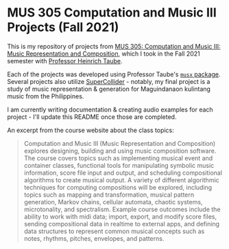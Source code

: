# MUS 305 Computation and Music III Projects (Fall 2021)

This is my repository of projects from [MUS 305: Computation and Music III: Music Representation and Composition](https://taube.web.illinois.edu/mus305/), which I took in the Fall 2021 semester with [Professor Heinrich Taube](https://music.illinois.edu/faculty/heinrich-taube).

Each of the projects was developed using Professor Taube's [`musx` package](https://pypi.org/project/musx/). Several projects also utilize [SuperCollider](https://supercollider.github.io/) - notably, my final project is a study of music representation & generation for Maguindanaon kulintang music from the Philippines.

I am currently writing documentation & creating audio examples for each project - I'll update this README once those are completed.

An excerpt from the course website about the class topics:

> Computation and Music III (Music Representation and Composition) explores designing, building and using music composition software. The course covers topics such as implementing musical event and container classes, functional tools for manipulating symbolic music information, score file input and output, and scheduling compositional algorithms to create musical output. A variety of different algorithmic techniques for computing compositions will be explored, including topics such as mapping and transformation, musical pattern generation, Markov chains, cellular automata, chaotic systems, microtonality, and spectralism. Example course outcomes include the ability to work with midi data; import, export, and modify score files, sending compositional data in realtime to external apps, and defining data structures to represent common musical concepts such as notes, rhythms, pitches, envelopes, and patterns.
